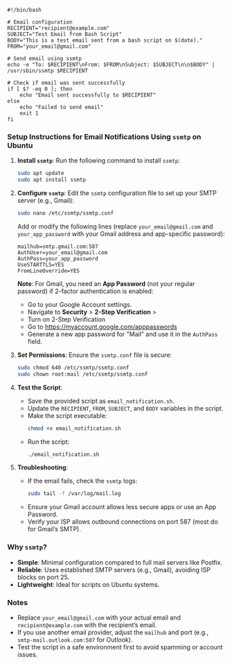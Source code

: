 
```x-sh
#!/bin/bash

# Email configuration
RECIPIENT="recipient@example.com"
SUBJECT="Test Email from Bash Script"
BODY="This is a test email sent from a bash script on $(date)."
FROM="your_email@gmail.com"

# Send email using ssmtp
echo -e "To: $RECIPIENT\nFrom: $FROM\nSubject: $SUBJECT\n\n$BODY" | /usr/sbin/ssmtp $RECIPIENT

# Check if email was sent successfully
if [ $? -eq 0 ]; then
    echo "Email sent successfully to $RECIPIENT"
else
    echo "Failed to send email"
    exit 1
fi
```

### Setup Instructions for Email Notifications Using `ssmtp` on Ubuntu

1. **Install `ssmtp`**:
   Run the following command to install `ssmtp`:
   ```bash
   sudo apt update
   sudo apt install ssmtp
   ```

2. **Configure `ssmtp`**:
   Edit the `ssmtp` configuration file to set up your SMTP server (e.g., Gmail):
   ```bash
   sudo nano /etc/ssmtp/ssmtp.conf
   ```
   Add or modify the following lines (replace `your_email@gmail.com` and `your_app_password` with your Gmail address and app-specific password):
   ```
   mailhub=smtp.gmail.com:587
   AuthUser=your_email@gmail.com
   AuthPass=your_app_password
   UseSTARTTLS=YES
   FromLineOverride=YES
   ```

   **Note**: For Gmail, you need an **App Password** (not your regular password) if 2-factor authentication is enabled:
   - Go to your Google Account settings.
   - Navigate to **Security** > **2-Step Verification** >
   - Turn on 2-Step Verification
   - Go to https://myaccount.google.com/apppasswords
   - Generate a new app password for "Mail" and use it in the `AuthPass` field.

3. **Set Permissions**:
   Ensure the `ssmtp.conf` file is secure:
   ```bash
   sudo chmod 640 /etc/ssmtp/ssmtp.conf
   sudo chown root:mail /etc/ssmtp/ssmtp.conf
   ```

4. **Test the Script**:
   - Save the provided script as `email_notification.sh`.
   - Update the `RECIPIENT`, `FROM`, `SUBJECT`, and `BODY` variables in the script.
   - Make the script executable:
     ```bash
     chmod +x email_notification.sh
     ```
   - Run the script:
     ```bash
     ./email_notification.sh
     ```

5. **Troubleshooting**:
   - If the email fails, check the `ssmtp` logs:
     ```bash
     sudo tail -f /var/log/mail.log
     ```
   - Ensure your Gmail account allows less secure apps or use an App Password.
   - Verify your ISP allows outbound connections on port 587 (most do for Gmail’s SMTP).

### Why `ssmtp`?
- **Simple**: Minimal configuration compared to full mail servers like Postfix.
- **Reliable**: Uses established SMTP servers (e.g., Gmail), avoiding ISP blocks on port 25.
- **Lightweight**: Ideal for scripts on Ubuntu systems.

### Notes
- Replace `your_email@gmail.com` with your actual email and `recipient@example.com` with the recipient’s email.
- If you use another email provider, adjust the `mailhub` and port (e.g., `smtp-mail.outlook.com:587` for Outlook).
- Test the script in a safe environment first to avoid spamming or account issues.